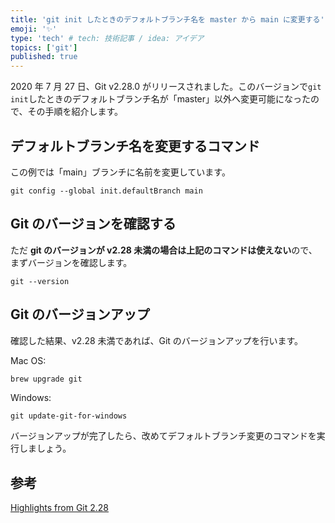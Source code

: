 ```yaml
---
title: 'git init したときのデフォルトブランチ名を master から main に変更する'
emoji: '✨'
type: 'tech' # tech: 技術記事 / idea: アイデア
topics: ['git']
published: true
---
```


2020 年 7 月 27 日、Git v2.28.0 がリリースされました。このバージョンで`git init`したときのデフォルトブランチ名が「master」以外へ変更可能になったので、その手順を紹介します。

## デフォルトブランチ名を変更するコマンド

この例では「main」ブランチに名前を変更しています。

```git
git config --global init.defaultBranch main
```

## Git のバージョンを確認する

ただ **git のバージョンが v2.28 未満の場合は上記のコマンドは使えない**ので、まずバージョンを確認します。

```git
git --version
```

## Git のバージョンアップ

確認した結果、v2.28 未満であれば、Git のバージョンアップを行います。

Mac OS:

```bash
brew upgrade git
```

Windows:

```git
git update-git-for-windows
```

バージョンアップが完了したら、改めてデフォルトブランチ変更のコマンドを実行しましょう。

## 参考

[Highlights from Git 2.28](https://github.blog/2020-07-27-highlights-from-git-2-28/#introducing-init-defaultbranch)
